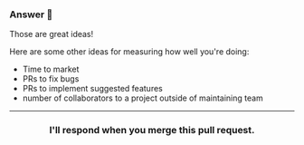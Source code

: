 ### Answer :crystal_ball:

Those are great ideas!

Here are some other ideas for measuring how well you're doing:
- Time to market
- PRs to fix bugs
- PRs to implement suggested features
- number of collaborators to a project outside of maintaining team

<hr>
<h3 align="center">I'll respond when you merge this pull request.</h3>
